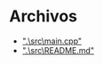 # Archivos

* [".\\src\\main.cpp"](".\\src\\main.cpp")
* [".\\src\\README.md"](".\\src\\README.md")
